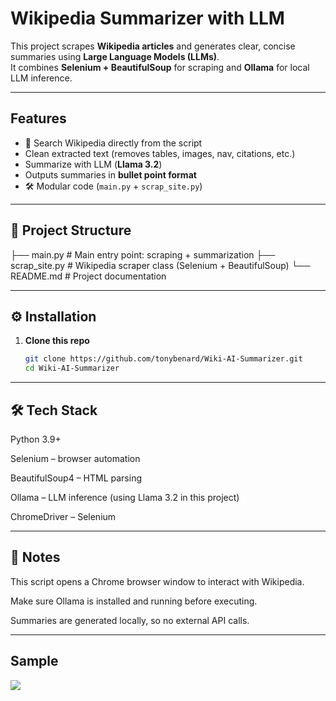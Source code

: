 # Wikipedia Summarizer with LLM  

This project scrapes **Wikipedia articles** and generates clear, concise summaries using **Large Language Models (LLMs)**.  
It combines **Selenium + BeautifulSoup** for scraping and **Ollama** for local LLM inference.    

---

##  Features
- 🔎 Search Wikipedia directly from the script  
-  Clean extracted text (removes tables, images, nav, citations, etc.)  
-  Summarize with LLM (**Llama 3.2**)  
-  Outputs summaries in **bullet point format**  
- 🛠️ Modular code (`main.py` + `scrap_site.py`)  

---

## 📂 Project Structure
├── main.py # Main entry point: scraping + summarization
├── scrap_site.py # Wikipedia scraper class (Selenium + BeautifulSoup)
└── README.md # Project documentation


---

## ⚙️ Installation

1. **Clone this repo**
   ```bash
   git clone https://github.com/tonybenard/Wiki-AI-Summarizer.git
   cd Wiki-AI-Summarizer

---

## 🛠️ Tech Stack

Python 3.9+

Selenium – browser automation

BeautifulSoup4 – HTML parsing

Ollama – LLM inference (using Llama 3.2 in this project)

ChromeDriver – Selenium 

---

## 📌 Notes

This script opens a Chrome browser window to interact with Wikipedia.

Make sure Ollama is installed and running before executing.

Summaries are generated locally, so no external API calls.

---

## Sample
<img src='wiki-ai-summarizer.png'>


